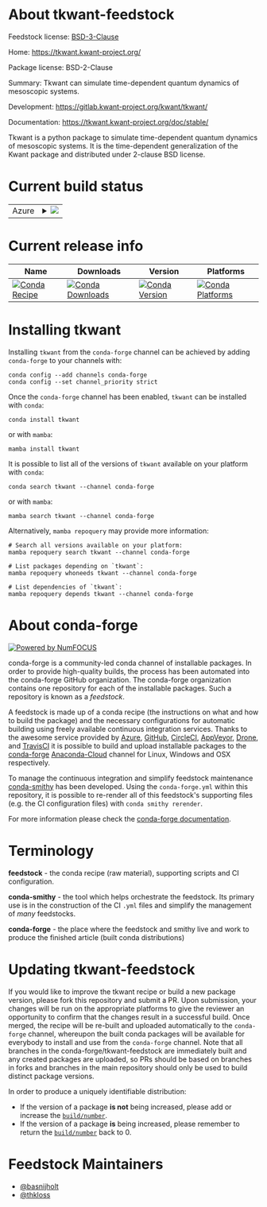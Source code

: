 About tkwant-feedstock
======================

Feedstock license: [BSD-3-Clause](https://github.com/conda-forge/tkwant-feedstock/blob/main/LICENSE.txt)

Home: https://tkwant.kwant-project.org/

Package license: BSD-2-Clause

Summary: Tkwant can simulate time-dependent quantum dynamics of mesoscopic systems.

Development: https://gitlab.kwant-project.org/kwant/tkwant/

Documentation: https://tkwant.kwant-project.org/doc/stable/

Tkwant is a python package to simulate time-dependent quantum dynamics of
mesoscopic systems. It is the time-dependent generalization of the
Kwant package and distributed under 2-clause BSD license.


Current build status
====================


<table>
    
  <tr>
    <td>Azure</td>
    <td>
      <details>
        <summary>
          <a href="https://dev.azure.com/conda-forge/feedstock-builds/_build/latest?definitionId=10612&branchName=main">
            <img src="https://dev.azure.com/conda-forge/feedstock-builds/_apis/build/status/tkwant-feedstock?branchName=main">
          </a>
        </summary>
        <table>
          <thead><tr><th>Variant</th><th>Status</th></tr></thead>
          <tbody><tr>
              <td>linux_64_numpy1.21python3.10.____cpython</td>
              <td>
                <a href="https://dev.azure.com/conda-forge/feedstock-builds/_build/latest?definitionId=10612&branchName=main">
                  <img src="https://dev.azure.com/conda-forge/feedstock-builds/_apis/build/status/tkwant-feedstock?branchName=main&jobName=linux&configuration=linux%20linux_64_numpy1.21python3.10.____cpython" alt="variant">
                </a>
              </td>
            </tr><tr>
              <td>linux_64_numpy1.21python3.8.____cpython</td>
              <td>
                <a href="https://dev.azure.com/conda-forge/feedstock-builds/_build/latest?definitionId=10612&branchName=main">
                  <img src="https://dev.azure.com/conda-forge/feedstock-builds/_apis/build/status/tkwant-feedstock?branchName=main&jobName=linux&configuration=linux%20linux_64_numpy1.21python3.8.____cpython" alt="variant">
                </a>
              </td>
            </tr><tr>
              <td>linux_64_numpy1.21python3.9.____cpython</td>
              <td>
                <a href="https://dev.azure.com/conda-forge/feedstock-builds/_build/latest?definitionId=10612&branchName=main">
                  <img src="https://dev.azure.com/conda-forge/feedstock-builds/_apis/build/status/tkwant-feedstock?branchName=main&jobName=linux&configuration=linux%20linux_64_numpy1.21python3.9.____cpython" alt="variant">
                </a>
              </td>
            </tr><tr>
              <td>linux_64_numpy1.23python3.11.____cpython</td>
              <td>
                <a href="https://dev.azure.com/conda-forge/feedstock-builds/_build/latest?definitionId=10612&branchName=main">
                  <img src="https://dev.azure.com/conda-forge/feedstock-builds/_apis/build/status/tkwant-feedstock?branchName=main&jobName=linux&configuration=linux%20linux_64_numpy1.23python3.11.____cpython" alt="variant">
                </a>
              </td>
            </tr><tr>
              <td>osx_64_numpy1.21python3.8.____cpython</td>
              <td>
                <a href="https://dev.azure.com/conda-forge/feedstock-builds/_build/latest?definitionId=10612&branchName=main">
                  <img src="https://dev.azure.com/conda-forge/feedstock-builds/_apis/build/status/tkwant-feedstock?branchName=main&jobName=osx&configuration=osx%20osx_64_numpy1.21python3.8.____cpython" alt="variant">
                </a>
              </td>
            </tr><tr>
              <td>win_64_numpy1.21python3.10.____cpython</td>
              <td>
                <a href="https://dev.azure.com/conda-forge/feedstock-builds/_build/latest?definitionId=10612&branchName=main">
                  <img src="https://dev.azure.com/conda-forge/feedstock-builds/_apis/build/status/tkwant-feedstock?branchName=main&jobName=win&configuration=win%20win_64_numpy1.21python3.10.____cpython" alt="variant">
                </a>
              </td>
            </tr><tr>
              <td>win_64_numpy1.21python3.8.____cpython</td>
              <td>
                <a href="https://dev.azure.com/conda-forge/feedstock-builds/_build/latest?definitionId=10612&branchName=main">
                  <img src="https://dev.azure.com/conda-forge/feedstock-builds/_apis/build/status/tkwant-feedstock?branchName=main&jobName=win&configuration=win%20win_64_numpy1.21python3.8.____cpython" alt="variant">
                </a>
              </td>
            </tr><tr>
              <td>win_64_numpy1.21python3.9.____cpython</td>
              <td>
                <a href="https://dev.azure.com/conda-forge/feedstock-builds/_build/latest?definitionId=10612&branchName=main">
                  <img src="https://dev.azure.com/conda-forge/feedstock-builds/_apis/build/status/tkwant-feedstock?branchName=main&jobName=win&configuration=win%20win_64_numpy1.21python3.9.____cpython" alt="variant">
                </a>
              </td>
            </tr><tr>
              <td>win_64_numpy1.23python3.11.____cpython</td>
              <td>
                <a href="https://dev.azure.com/conda-forge/feedstock-builds/_build/latest?definitionId=10612&branchName=main">
                  <img src="https://dev.azure.com/conda-forge/feedstock-builds/_apis/build/status/tkwant-feedstock?branchName=main&jobName=win&configuration=win%20win_64_numpy1.23python3.11.____cpython" alt="variant">
                </a>
              </td>
            </tr>
          </tbody>
        </table>
      </details>
    </td>
  </tr>
</table>

Current release info
====================

| Name | Downloads | Version | Platforms |
| --- | --- | --- | --- |
| [![Conda Recipe](https://img.shields.io/badge/recipe-tkwant-green.svg)](https://anaconda.org/conda-forge/tkwant) | [![Conda Downloads](https://img.shields.io/conda/dn/conda-forge/tkwant.svg)](https://anaconda.org/conda-forge/tkwant) | [![Conda Version](https://img.shields.io/conda/vn/conda-forge/tkwant.svg)](https://anaconda.org/conda-forge/tkwant) | [![Conda Platforms](https://img.shields.io/conda/pn/conda-forge/tkwant.svg)](https://anaconda.org/conda-forge/tkwant) |

Installing tkwant
=================

Installing `tkwant` from the `conda-forge` channel can be achieved by adding `conda-forge` to your channels with:

```
conda config --add channels conda-forge
conda config --set channel_priority strict
```

Once the `conda-forge` channel has been enabled, `tkwant` can be installed with `conda`:

```
conda install tkwant
```

or with `mamba`:

```
mamba install tkwant
```

It is possible to list all of the versions of `tkwant` available on your platform with `conda`:

```
conda search tkwant --channel conda-forge
```

or with `mamba`:

```
mamba search tkwant --channel conda-forge
```

Alternatively, `mamba repoquery` may provide more information:

```
# Search all versions available on your platform:
mamba repoquery search tkwant --channel conda-forge

# List packages depending on `tkwant`:
mamba repoquery whoneeds tkwant --channel conda-forge

# List dependencies of `tkwant`:
mamba repoquery depends tkwant --channel conda-forge
```


About conda-forge
=================

[![Powered by
NumFOCUS](https://img.shields.io/badge/powered%20by-NumFOCUS-orange.svg?style=flat&colorA=E1523D&colorB=007D8A)](https://numfocus.org)

conda-forge is a community-led conda channel of installable packages.
In order to provide high-quality builds, the process has been automated into the
conda-forge GitHub organization. The conda-forge organization contains one repository
for each of the installable packages. Such a repository is known as a *feedstock*.

A feedstock is made up of a conda recipe (the instructions on what and how to build
the package) and the necessary configurations for automatic building using freely
available continuous integration services. Thanks to the awesome service provided by
[Azure](https://azure.microsoft.com/en-us/services/devops/), [GitHub](https://github.com/),
[CircleCI](https://circleci.com/), [AppVeyor](https://www.appveyor.com/),
[Drone](https://cloud.drone.io/welcome), and [TravisCI](https://travis-ci.com/)
it is possible to build and upload installable packages to the
[conda-forge](https://anaconda.org/conda-forge) [Anaconda-Cloud](https://anaconda.org/)
channel for Linux, Windows and OSX respectively.

To manage the continuous integration and simplify feedstock maintenance
[conda-smithy](https://github.com/conda-forge/conda-smithy) has been developed.
Using the ``conda-forge.yml`` within this repository, it is possible to re-render all of
this feedstock's supporting files (e.g. the CI configuration files) with ``conda smithy rerender``.

For more information please check the [conda-forge documentation](https://conda-forge.org/docs/).

Terminology
===========

**feedstock** - the conda recipe (raw material), supporting scripts and CI configuration.

**conda-smithy** - the tool which helps orchestrate the feedstock.
                   Its primary use is in the construction of the CI ``.yml`` files
                   and simplify the management of *many* feedstocks.

**conda-forge** - the place where the feedstock and smithy live and work to
                  produce the finished article (built conda distributions)


Updating tkwant-feedstock
=========================

If you would like to improve the tkwant recipe or build a new
package version, please fork this repository and submit a PR. Upon submission,
your changes will be run on the appropriate platforms to give the reviewer an
opportunity to confirm that the changes result in a successful build. Once
merged, the recipe will be re-built and uploaded automatically to the
`conda-forge` channel, whereupon the built conda packages will be available for
everybody to install and use from the `conda-forge` channel.
Note that all branches in the conda-forge/tkwant-feedstock are
immediately built and any created packages are uploaded, so PRs should be based
on branches in forks and branches in the main repository should only be used to
build distinct package versions.

In order to produce a uniquely identifiable distribution:
 * If the version of a package **is not** being increased, please add or increase
   the [``build/number``](https://docs.conda.io/projects/conda-build/en/latest/resources/define-metadata.html#build-number-and-string).
 * If the version of a package **is** being increased, please remember to return
   the [``build/number``](https://docs.conda.io/projects/conda-build/en/latest/resources/define-metadata.html#build-number-and-string)
   back to 0.

Feedstock Maintainers
=====================

* [@basnijholt](https://github.com/basnijholt/)
* [@thkloss](https://github.com/thkloss/)


